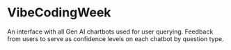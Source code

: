 # VibeCodingWeek
An interface with all Gen AI chartbots used for user querying. Feedback from users to serve as confidence levels on each chatbot  by question type.
